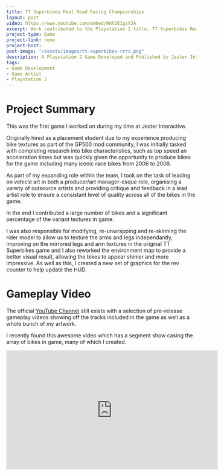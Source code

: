 ```yaml
---
title: TT Superbikes Real Road Racing Championships
layout: post
video: https://www.youtube.com/embed/RAh2E1gsYJA
excerpt: Work contributed to the Playstation 2 title, TT Superbikes Real Road Racing Championships, Developed and Published by Jester Interactive.
project-type: Game
project-link: none
project-host:
post-image: "/assets/images/tt-superbikes-rrrc.png"
description: A Playstation 2 Game Developed and Published by Jester Interactive.
tags:
- Game Development
- Game Artist
- Playstation 2
---
```

# Project Summary

This was the first game I worked on during my time at Jester Interactive.

Originally hired as a placement student due to my experience producing bike textures as part of the GP500 mod community, I was initially tasked with completing research into bike characteristics, such as top speed an acceleration times but was quickly given the opportunity to produce bikes for the game including many iconic race bikes from 2006 to 2008.

As part of my expanding role within the team, I took on the task of leading on vehicle art in both a producer/art manager-esque role, organising a vareity of outsource artists and providing critique and feedback in a lead artist role to ensure a consistant level of quality across all of the bikes in the game.

In the end I contributed a large number of bikes and a significant percentage of the variant textures in game.

I was also responsible for modifying, re-unwrapping and re-skinning the rider model to allow us to texture the arms and legs independantly, improving on the mirrored legs and arm textures in the original TT Superbikes game and I also reworked the environment map to provide a better visual result, allowing the bikes to appear shinier and more impressive. As well as this, I created a new set of graphics for the rev counter to help update the HUD.

# Gameplay Video

The official [YouTube Channel](https://www.youtube.com/@TTSuperbikesRRRC) still exists with a selection of pre-release gameplay videos showing off the tracks included in the game as well as a whole bunch of my artwork.

I recently found this awesome video which has a segment show casing the array of bikes in game, many of which I created.

<iframe width="560" height="315" src="https://www.youtube.com/embed/LoaPYshgZ_g" frameborder="0" allow="accelerometer; autoplay; encrypted-media; gyroscope; picture-in-picture" allowfullscreen></iframe>
